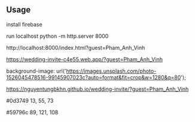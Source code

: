 ## Usage

install firebase


run localhost
python -m http.server 8000

http://localhost:8000/index.html?guest=Pham_Anh_Vinh


https://wedding-invite-c4e55.web.app/?guest=Pham_Anh_Vinh

background-image: url('https://images.unsplash.com/photo-1526045478516-99145907023c?auto=format&fit=crop&w=1280&q=80');

https://nguyentungbkhn.github.io/wedding-invite/?guest=Pham_Anh_Vinh

#0d3749
13, 55, 73

#59796c
89, 121, 108
